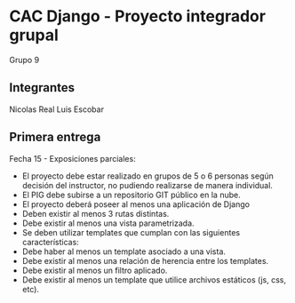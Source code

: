 # CAC Django - Proyecto integrador grupal
Grupo 9

## Integrantes
Nicolas Real
Luis Escobar

## Primera entrega

Fecha 15 - Exposiciones parciales:

 - El proyecto debe estar realizado en grupos de 5 o 6 personas según decisión del instructor, no pudiendo realizarse de manera individual.
 - El PIG debe subirse a un repositorio GIT público en la nube.
 - El proyecto deberá poseer al menos una aplicación de Django
 - Deben existir al menos 3 rutas distintas.
 - Debe existir al menos una vista parametrizada.
 - Se deben utilizar templates que cumplan con las siguientes características:
 - Debe haber al menos un template asociado a una vista.
 - Debe existir al menos una relación de herencia entre los templates.
 - Debe existir al menos un filtro aplicado.
 - Debe existir al menos un template que utilice archivos estáticos (js, css, etc).

 
